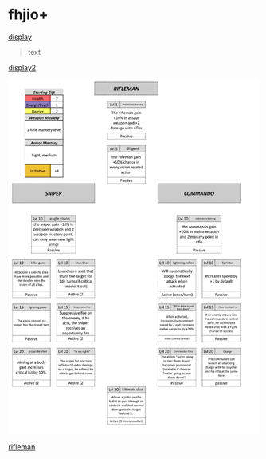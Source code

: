 #   fhjio+

[display](test.pdf)

>
>   text
>

[display2](/test.pdf)

>

![rifleman](/classes/riflemanPicture.png)

>

[rifleman](/classes/riflemanPicture.png)